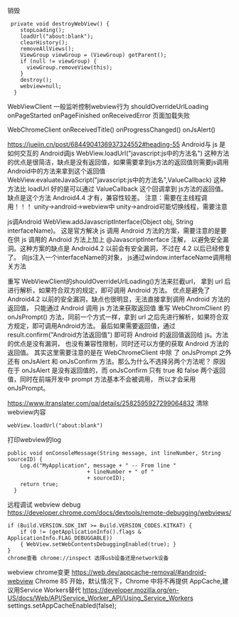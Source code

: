 销毁
```
 private void destroyWebView() {
    stopLoading();
    loadUrl("about:blank");
    clearHistory();
    removeAllViews();
    ViewGroup viewGroup = (ViewGroup) getParent();
    if (null != viewGroup) {
      viewGroup.removeView(this);
    }
    destroy();
    webview=null;
  }
```

WebViewClient  一般监听控制webview行为
shouldOverrideUrlLoading
onPageStarted
onPageFinished
onReceivedError 页面加载失败

WebChromeClient
onReceivedTitle()
onProgressChanged()
onJsAlert()


https://juejin.cn/post/6844904136937324552#heading-55
Android与 js 是如何交互的
Android调js
WebView.loadUrl("javascript:js中的方法名")
  这种方法的优点是很简洁，缺点是没有返回值，如果需要拿到js方法的返回值则需要js调用Android中的方法来拿到这个返回值
WebView.evaluateJavaScript("javascript:js中的方法名",ValueCallback)
  这种方法比 loadUrl 好的是可以通过 ValueCallback 这个回调拿到 js方法的返回值。缺点是这个方法 Android4.4 才有，兼容性较差。
注意：需要在主线程调用！！！   unity->android->webview中 unity->android可能切换线程，需要注意


js调Android
WebView.addJavascriptInterface(Object obj, String interfaceName)。
  这是官方解决 js 调用 Android 方法的方案，需要注意的是要在供 js 调用的 Android 方法上加上 @JavascriptInterface 注解，
  以避免安全漏洞。这种方案的缺点是 Android4.2 以前会有安全漏洞，不过在 4.2 以后已经修复了。
  向js注入一个interfaceName的对象， js通过window.interfaceName调用相关方法
   
重写 WebViewClient的shouldOverrideUrlLoading()方法来拦截url， 拿到 url 后进行解析，如果符合双方的规定，即可调用 Android 方法。
  优点是避免了 Android4.2 以前的安全漏洞，缺点也很明显，无法直接拿到调用 Android 方法的返回值，
  只能通过 Android 调用 js 方法来获取返回值
重写 WebChromClient 的 onJsPrompt() 方法，同前一个方式一样，拿到 url 之后先进行解析，如果符合双方规定，即可调用Android方法。
  最后如果需要返回值，通过 result.confirm("Android方法返回值") 即可将 Android 的返回值返回给 js。方法的优点是没有漏洞，
  也没有兼容性限制，同时还可以方便的获取 Android 方法的返回值。
  其实这里需要注意的是在 WebChromeClient 中除 了 onJsPrompt 之外还有 onJsAlert 和 onJsConfirm 方法。那么为什么不选择另两个方法呢？
   原因在于 onJsAlert 是没有返回值的，而 onJsConfirm 只有 true 和 false 两个返回值，同时在前端开发中 prompt 方法基本不会被调用，
   所以才会采用 onJsPrompt。


https://www.itranslater.com/qa/details/2582595927299064832
清除webview内容
```
webView.loadUrl("about:blank")
```

打印webview的log
```
public void onConsoleMessage(String message, int lineNumber, String sourceID) {
    Log.d("MyApplication", message + " -- From line "
                         + lineNumber + " of "
                         + sourceID);
    return true;
  }
```
远程调试  webview debug
https://developer.chrome.com/docs/devtools/remote-debugging/webviews/
```
if (Build.VERSION.SDK_INT >= Build.VERSION_CODES.KITKAT) {
    if (0 != (getApplicationInfo().flags & ApplicationInfo.FLAG_DEBUGGABLE))
    { WebView.setWebContentsDebuggingEnabled(true); }
}
chrome查看 chrome://inspect 选择usb设备还是network设备
```

webview chrome变更
https://web.dev/appcache-removal/#android-webview
Chrome 85 开始，默认情况下，Chrome 中将不再提供 AppCache,建议用Service Workers替代
https://developer.mozilla.org/en-US/docs/Web/API/Service_Worker_API/Using_Service_Workers
settings.setAppCacheEnabled(false);